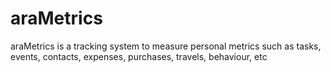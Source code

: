 # araMetrics
araMetrics is a tracking system to measure personal metrics such as tasks, events, contacts, expenses, purchases, travels, behaviour, etc
